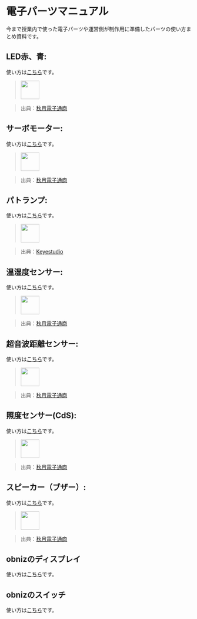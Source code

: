 # 電子パーツマニュアル

今まで授業内で使った電子パーツや運営側が制作用に準備したパーツの使い方まとめ資料です。

## LED赤、青: 

使い方は[こちら](./Indicator/led.md)です。

> <img src="https://akizukidenshi.com/img/goods/L/112519.jpg" width="50">

> 出典：[秋月電子通商](https://akizukidenshi.com/catalog/g/g112519/)

## サーボモーター: 

使い方は[こちら](./actuator/servo.md)です。

> <img src="https://akizukidenshi.com/img/goods/L/108761.jpg" width="50">

> 出典：[秋月電子通商](https://akizukidenshi.com/catalog/g/g108761/)

## パトランプ: 

使い方は[こちら](./Indicator/ledlights.md)です。

> <img src="https://ueeshop.ly200-cdn.com/u_file/UPAH/UPAH808/2108/products/14/69524b4790.jpg?x-oss-process=image/format,webp" width="50">

> 出典：[Keyestudio](https://www.keyestudio.com/products/keyestudio-traffic-light-module-black-and-eco-friendly-for-arduino)

## 温湿度センサー: 

使い方は[こちら](./sensor/temp-hum.md)です。

> <img src="https://akizukidenshi.com/img/goods/L/116732.jpg" width="50">

> 出典：[秋月電子通商](https://akizukidenshi.com/catalog/g/g116732/)

## 超音波距離センサー: 

使い方は[こちら](./sensor/distance.md)です。

> <img src="https://akizukidenshi.com/img/goods/L/111009.jpg" width="50">

> 出典：[秋月電子通商](http://akizukidenshi.com/catalog/g/gM-11009/)

## 照度センサー(CdS): 

使い方は[こちら](./sensor/cds.md)です。

> <img src="https://akizukidenshi.com/img/goods/L/100110.jpg" width="50">

> 出典：[秋月電子通商](https://akizukidenshi.com/catalog/g/g100110/)

## スピーカー（ブザー）: 

使い方は[こちら](./actuator/speaker.md)です。

> <img src="https://akizukidenshi.com/img/goods/L/104118.jpg" width="50">

> 出典：[秋月電子通商](http://akizukidenshi.com/catalog/g/gP-04118/)

## obnizのディスプレイ

使い方は[こちら](./Indicator/obniz-display.md)です。

## obnizのスイッチ

使い方は[こちら](./sensor/obniz-switch.md)です。

